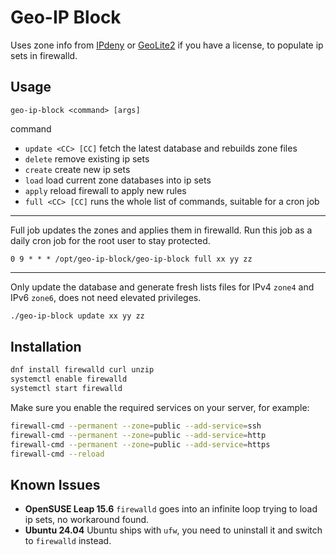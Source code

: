 # Geo-IP Block

Uses zone info from [IPdeny](https://www.ipdeny.com/ipblocks/) or [GeoLite2](https://dev.maxmind.com/geoip/geolite2-free-geolocation-data/) if you have a license, to populate ip sets in firewalld.

## Usage

`geo-ip-block <command> [args]`

command
- `update <CC> [CC]` fetch the latest database and rebuilds zone files
- `delete` remove existing ip sets
- `create` create new ip sets
- `load` load current zone databases into ip sets
- `apply` reload firewall to apply new rules
- `full <CC> [CC]` runs the whole list of commands, suitable for a cron job

----
Full job updates the zones and applies them in firewalld. Run this job as a daily cron job for the root user to stay protected.

```cron
0 9 * * * /opt/geo-ip-block/geo-ip-block full xx yy zz
```
----
Only update the database and generate fresh lists files for IPv4 `zone4` and IPv6 `zone6`, does not need elevated privileges.

```sh
./geo-ip-block update xx yy zz
```

## Installation

```sh
dnf install firewalld curl unzip
systemctl enable firewalld
systemctl start firewalld
```

Make sure you enable the required services on your server, for example:

```sh
firewall-cmd --permanent --zone=public --add-service=ssh
firewall-cmd --permanent --zone=public --add-service=http
firewall-cmd --permanent --zone=public --add-service=https
firewall-cmd --reload
```

## Known Issues

- **OpenSUSE Leap 15.6**
  `firewalld` goes into an infinite loop trying to load ip sets, no workaround found.
- **Ubuntu 24.04**
  Ubuntu ships with `ufw`, you need to uninstall it and switch to `firewalld` instead.
